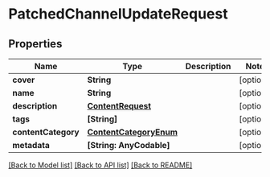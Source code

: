 # PatchedChannelUpdateRequest

## Properties
Name | Type | Description | Notes
------------ | ------------- | ------------- | -------------
**cover** | **String** |  | [optional] 
**name** | **String** |  | [optional] 
**description** | [**ContentRequest**](ContentRequest.md) |  | [optional] 
**tags** | **[String]** |  | [optional] 
**contentCategory** | [**ContentCategoryEnum**](ContentCategoryEnum.md) |  | [optional] 
**metadata** | **[String: AnyCodable]** |  | [optional] 

[[Back to Model list]](../README.md#documentation-for-models) [[Back to API list]](../README.md#documentation-for-api-endpoints) [[Back to README]](../README.md)



